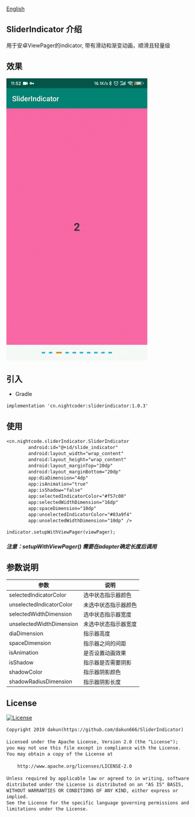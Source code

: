 [English](README.md)

[licensesvg]: https://img.shields.io/badge/License-Apache--2.0-brightgreen.svg
[license]: https://github.com/dakun666/SliderIndicator/blob/master/LICENSE

## SliderIndicator 介绍 
用于安卓ViewPager的indicator, 带有滑动和渐变动画，顺滑且轻量级

## 效果

<img src="demo.gif">

## 引入

* Gradle 
```
implementation 'cn.nightcoder:sliderindicator:1.0.3'
```

## 使用

```
<cn.nightcode.sliderIndicator.SliderIndicator
        android:id="@+id/slide_indicator"
        android:layout_width="wrap_content"
        android:layout_height="wrap_content"
        android:layout_marginTop="20dp"
        android:layout_marginBottom="20dp"
        app:diaDimension="4dp"
        app:isAnimation="true"
        app:isShadow="false"
        app:selectedIndicatorColor="#f57c00"
        app:selectedWidthDimension="16dp"
        app:spaceDimension="10dp"
        app:unselectedIndicatorColor="#03a9f4"
        app:unselectedWidthDimension="10dp" />
```

```
indicator.setupWithViewPager(viewPager);
```
##### 注意：setupWithViewPager() 需要在adapter确定长度后调用

## 参数说明

参数 | 说明
  --- | ---
selectedIndicatorColor | 选中状态指示器颜色
unselectedIndicatorColor | 未选中状态指示器颜色
selectedWidthDimension | 选中状态指示器宽度
unselectedWidthDimension | 未选中状态指示器宽度
diaDimension | 指示器高度
spaceDimension | 指示器之间的间距
isAnimation | 是否设置动画效果
isShadow | 指示器是否需要阴影
shadowColor | 指示器阴影颜色
shadowRadiusDimension | 指示器阴影长度

## License 
[![License][licensesvg]][license]
```
Copyright 2019 dakun(https://github.com/dakun666/SliderIndicator)

Licensed under the Apache License, Version 2.0 (the "License");
you may not use this file except in compliance with the License.
You may obtain a copy of the License at

    http://www.apache.org/licenses/LICENSE-2.0

Unless required by applicable law or agreed to in writing, software
distributed under the License is distributed on an "AS IS" BASIS,
WITHOUT WARRANTIES OR CONDITIONS OF ANY KIND, either express or implied.
See the License for the specific language governing permissions and
limitations under the License.
```